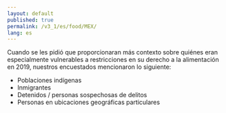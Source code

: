 ```yaml
---
layout: default
published: true
permalink: /v3_1/es/food/MEX/
lang: es
---
```


Cuando se les pidió que proporcionaran más contexto sobre quiénes eran especialmente vulnerables a restricciones en su derecho a la alimentación en 2019, nuestros encuestados mencionaron lo siguiente:

-	Poblaciones indígenas
-	Inmigrantes
-	Detenidos / personas sospechosas de delitos
-	Personas en ubicaciones geográficas particulares
